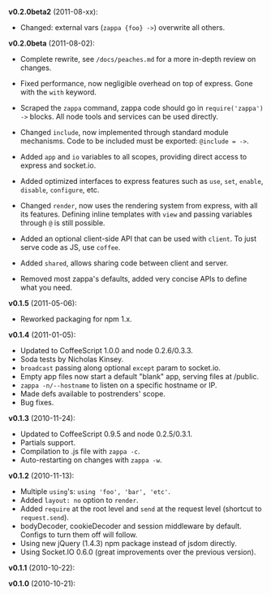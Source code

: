 **v0.2.0beta2** (2011-08-xx):

  - Changed: external vars (`zappa {foo} ->`) overwrite all others.

**v0.2.0beta** (2011-08-02):

  - Complete rewrite, see `/docs/peaches.md` for a more in-depth review on changes.
  
  - Fixed performance, now negligible overhead on top of express. Gone with the `with` keyword.

  - Scraped the `zappa` command, zappa code should go in `require('zappa') ->` blocks. All node tools and services can be used directly.

  - Changed `include`, now implemented through standard module mechanisms. Code to be included must be exported: `@include = ->`.

  - Added `app` and `io` variables to all scopes, providing direct access to express and socket.io.
  
  - Added optimized interfaces to express features such as `use`, `set`, `enable`, `disable`, `configure`, etc.
    
  - Changed `render`, now uses the rendering system from express, with all its features. Defining inline templates with `view` and passing variables through `@` is still possible.
    
  - Added an optional client-side API that can be used with `client`. To just serve code as JS, use `coffee`.
  
  - Added `shared`, allows sharing code between client and server.
  
  - Removed most zappa's defaults, added very concise APIs to define what you need.

**v0.1.5** (2011-05-06):

  - Reworked packaging for npm 1.x.

**v0.1.4** (2011-01-05):

  - Updated to CoffeeScript 1.0.0 and node 0.2.6/0.3.3.
  - Soda tests by Nicholas Kinsey.
  - `broadcast` passing along optional `except` param to socket.io.
  - Empty app files now start a default "blank" app, serving files at /public.
  - `zappa -n/--hostname` to listen on a specific hostname or IP.
  - Made defs available to postrenders' scope.
  - Bug fixes.

**v0.1.3** (2010-11-24):

  - Updated to CoffeeScript 0.9.5 and node 0.2.5/0.3.1.
  - Partials support.
  - Compilation to .js file with `zappa -c`.
  - Auto-restarting on changes with `zappa -w`.

**v0.1.2** (2010-11-13):

  - Multiple `using`'s: `using 'foo', 'bar', 'etc'`.
  - Added `layout: no` option to `render`.
  - Added `require` at the root level and `send` at the request level (shortcut to `request.send`).
  - bodyDecoder, cookieDecoder and session middleware by default. Configs to turn them off will follow.
  - Using new jQuery (1.4.3) npm package instead of jsdom directly.
  - Using Socket.IO 0.6.0 (great improvements over the previous version).

**v0.1.1** (2010-10-22):

**v0.1.0** (2010-10-21):
